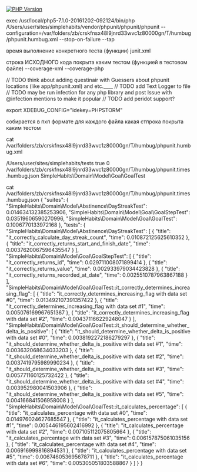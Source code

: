 [![PHP Version](https://img.shields.io/badge/php-7.0%2B-blue.svg)](https://packagist.org/packages/infection/infection)

exec /usr/local/php5-7.1.0-20161202-092124/bin/php /Users/user/sites/simplehabits/vendor/phpunit/phpunit/phpunit --configuration=/var/folders/zb/crskfnsx48l9jnrd33wvc1z80000gn/T/humbug/phpunit.humbug.xml --stop-on-failure --tap

время выполнение конкретного теста (функции) 
    junit.xml

строка ИСХОДНОГО кода покрыта каким тестом (функцией в тестовом файле)
    --coverage-xml 
    --coverage-php
    
// TODO think about adding questinair with Guessers about phpunit locations (like app/phpunit.xml) and etc.____
// TODO add Text Logger to file
// TODO may be run infection for any php library and post Issue with @infection mentions to make it popular
// TODO add peridot support?
    
    
export XDEBUG_CONFIG="idekey=PHPSTORM"

собирается в пхп формате для каждого файла какая стпрока покрыта каким тестом

cat /var/folders/zb/crskfnsx48l9jnrd33wvc1z80000gn/T/humbug/phpunit.humbug.xml

<?xml version="1.0" encoding="UTF-8"?>
<!-- https://phpunit.de/manual/current/en/appendixes.configuration.html -->
<phpunit xmlns:xsi="http://www.w3.org/2001/XMLSchema-instance" xsi:noNamespaceSchemaLocation="http://schema.phpunit.de/4.8/phpunit.xsd" backupGlobals="false" colors="true" bootstrap="/var/folders/zb/crskfnsx48l9jnrd33wvc1z80000gn/T/humbug.phpunit.bootstrap.php" cacheTokens="false">
  <php>
    <ini name="error_reporting" value="-1"/>
    <server name="KERNEL_DIR" value="app/"/>
  </php>
  <testsuites>
    <testsuite name="Project Test Suite">
      <directory>/Users/user/sites/simplehabits/tests</directory>
    </testsuite>
  </testsuites>
  <listeners>
    <listener class="\MyBuilder\PhpunitAccelerator\TestListener">
      <arguments>
        <boolean>true</boolean>
      </arguments>
    </listener>
    <listener class="\Humbug\Adapter\Phpunit\Listeners\TestSuiteFilterListener">
      <arguments>
        <integer>0</integer>
        <string>/var/folders/zb/crskfnsx48l9jnrd33wvc1z80000gn/T/humbug/phpunit.times.humbug.json</string>
        <string>SimpleHabits\Domain\Model\Goal\GoalTest</string>
      </arguments>
    </listener>
  </listeners>
</phpunit>

cat /var/folders/zb/crskfnsx48l9jnrd33wvc1z80000gn/T/humbug/phpunit.times.humbug.json
{
    "suites": {
        "SimpleHabits\\Domain\\Model\\Abstinence\\DayStreakTest": 0.014634132385253906,
        "SimpleHabits\\Domain\\Model\\Goal\\GoalStepTest": 0.03519606590270996,
        "SimpleHabits\\Domain\\Model\\Goal\\GoalTest": 0.1006770133972168
    },
    "tests": {
        "SimpleHabits\\Domain\\Model\\Abstinence\\DayStreakTest": [
            {
                "title": "it_correctly_calculate_day_streak_count",
                "time": 0.010872125625610352
            },
            {
                "title": "it_correctly_returns_start_and_finish_date",
                "time": 0.0037620067596435547
            }
        ],
        "SimpleHabits\\Domain\\Model\\Goal\\GoalStepTest": [
            {
                "title": "it_correctly_returns_id",
                "time": 0.029711008071899414
            },
            {
                "title": "it_correctly_returns_value",
                "time": 0.002933979034423828
            },
            {
                "title": "it_correctly_returns_recorded_at_date",
                "time": 0.0025510787963867188
            }
        ],
        "SimpleHabits\\Domain\\Model\\Goal\\GoalTest::it_correctly_determines_increasing_flag": [
            {
                "title": "it_correctly_determines_increasing_flag with data set #0",
                "time": 0.013492107391357422
            },
            {
                "title": "it_correctly_determines_increasing_flag with data set #1",
                "time": 0.005076169967651367
            },
            {
                "title": "it_correctly_determines_increasing_flag with data set #2",
                "time": 0.004371166229248047
            }
        ],
        "SimpleHabits\\Domain\\Model\\Goal\\GoalTest::it_should_determine_whether_delta_is_positive": [
            {
                "title": "it_should_determine_whether_delta_is_positive with data set #0",
                "time": 0.0038192272186279297
            },
            {
                "title": "it_should_determine_whether_delta_is_positive with data set #1",
                "time": 0.003632068634033203
            },
            {
                "title": "it_should_determine_whether_delta_is_positive with data set #2",
                "time": 0.0037419795989990234
            },
            {
                "title": "it_should_determine_whether_delta_is_positive with data set #3",
                "time": 0.005771160125732422
            },
            {
                "title": "it_should_determine_whether_delta_is_positive with data set #4",
                "time": 0.003952980041503906
            },
            {
                "title": "it_should_determine_whether_delta_is_positive with data set #5",
                "time": 0.004166841506958008
            }
        ],
        "SimpleHabits\\Domain\\Model\\Goal\\GoalTest::it_calculates_percentage": [
            {
                "title": "it_calculates_percentage with data set #0",
                "time": 0.014976024627685547
            },
            {
                "title": "it_calculates_percentage with data set #1",
                "time": 0.005446195602416992
            },
            {
                "title": "it_calculates_percentage with data set #2",
                "time": 0.007105112075805664
            },
            {
                "title": "it_calculates_percentage with data set #3",
                "time": 0.006157875061035156
            },
            {
                "title": "it_calculates_percentage with data set #4",
                "time": 0.006916999816894531
            },
            {
                "title": "it_calculates_percentage with data set #5",
                "time": 0.006746053695678711
            },
            {
                "title": "it_calculates_percentage with data set #6",
                "time": 0.005305051803588867
            }
        ]
    }
}